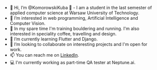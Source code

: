 - 👋 Hi, I’m @KomorowskiKuba
:school: - I am a student in the last semester of applied computer science at Warsaw University of Technology.
- 👀 I’m interested in web programming, Artificial Intelligence and Computer Vision.
- :running: In my spare time I'm training bouldering and running. I'm also interested in speciality coffee, travelling and design.
- 🌱 I’m currently learning Flutter and Django.
- 💞️ I’m looking to collaborate on interesting projects and I'm open for work.
- 📫 You can reach me on [LinkedIn](https://www.linkedin.com/in/jakub-komorowski-402b25200/).
- :computer: I'm currently working as part-time QA tester at Neptune.ai.

<!---
KomorowskiKuba/KomorowskiKuba is a ✨ special ✨ repository because its `README.md` (this file) appears on your GitHub profile.
You can click the Preview link to take a look at your changes.
--->
